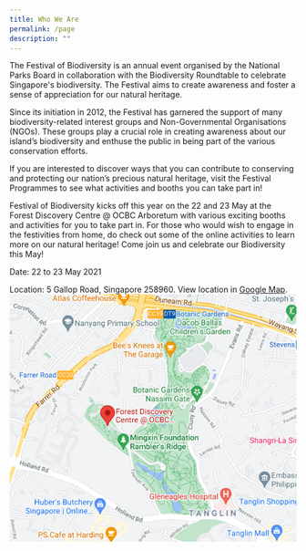 ```yaml
---
title: Who We Are
permalink: /page
description: ""
---
```

The Festival of Biodiversity is an annual event organised by the National Parks Board in collaboration with the Biodiversity Roundtable to celebrate Singapore's biodiversity. The Festival aims to create awareness and foster a sense of appreciation for our natural heritage.

Since its initiation in 2012, the Festival has garnered the support of many biodiversity-related interest groups and Non-Governmental Organisations (NGOs). These groups play a crucial role in creating awareness about our island’s biodiversity and enthuse the public in being part of the various conservation efforts.

If you are interested to discover ways that you can contribute to conserving and protecting our nation’s precious natural heritage, visit the Festival Programmes to see what activities and booths you can take part in!

Festival of Biodiversity kicks off this year on the 22 and 23 May at the Forest Discovery Centre @ OCBC Arboretum with various exciting booths and activities for you to take part in. For those who would wish to engage in the festivities from home, do check out some of the online activities to learn more on our natural heritage! Come join us and celebrate our Biodiversity this May!

Date: 22 to 23 May 2021

Location: 5 Gallop Road, Singapore 258960. View location in [Google Map](https://www.google.com/maps/place/Forest+Discovery+Centre+@+OCBC+Arboretum+(Atbara)/@1.3137585,103.8106831,15z/data=!4m5!3m4!1s0x0:0xfc83a51f6bea3f9e!8m2!3d1.3137549!4d103.8107195).
![Alt text for image on Isomer site](/images/2021FOBLocation.png)